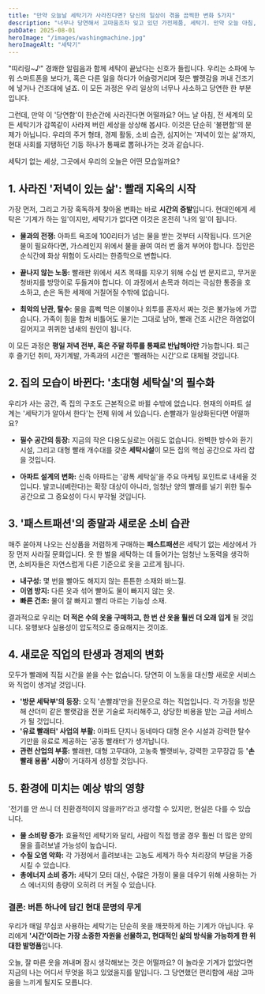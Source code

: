 ```yaml
---
title: "만약 오늘날 세탁기가 사라진다면? 당신의 일상이 겪을 끔찍한 변화 5가지"
description: "너무나 당연해서 고마움조차 잊고 있던 가전제품, 세탁기. 만약 오늘 아침, 전 세계의 모든 세탁기가 사라진다면 우리의 삶은 어떻게 될까요? 단순히 빨래가 힘들어지는 수준을 넘어, 당신의 집, 직업, 소비 습관까지 모든 것을 뒤바꿀 놀라운 시나리오를 소개합니다."
pubDate: 2025-08-01
heroImage: "/images/washingmachine.jpg"
heroImageAlt: "세탁기"
---
```


"띠리링~♪"
경쾌한 알림음과 함께 세탁이 끝났다는 신호가 들립니다. 우리는 소파에 누워 스마트폰을 보다가, 혹은 다른 일을 하다가 어슬렁거리며 젖은 빨랫감을 꺼내 건조기에 넣거나 건조대에 널죠. 이 모든 과정은 우리 일상의 너무나 사소하고 당연한 한 부분입니다.

그런데, 만약 이 '당연함'이 한순간에 사라진다면 어떨까요?
어느 날 아침, 전 세계의 모든 세탁기가 감쪽같이 사라져 버린 세상을 상상해 봅시다. 이것은 단순히 '불편함'의 문제가 아닙니다. 우리의 주거 형태, 경제 활동, 소비 습관, 심지어는 '저녁이 있는 삶'까지, 현대 사회를 지탱하던 기둥 하나가 통째로 뽑혀나가는 것과 같습니다.

세탁기 없는 세상, 그곳에서 우리의 오늘은 어떤 모습일까요?

## 1. 사라진 '저녁이 있는 삶': 빨래 지옥의 시작

가장 먼저, 그리고 가장 혹독하게 찾아올 변화는 바로 **시간의 증발**입니다. 현대인에게 세탁은 '기계가 하는 일'이지만, 세탁기가 없다면 이것은 온전히 '나의 일'이 됩니다.

-   **물과의 전쟁:** 아파트 욕조에 100리터가 넘는 물을 받는 것부터 시작됩니다. 뜨거운 물이 필요하다면, 가스레인지 위에서 물을 끓여 여러 번 옮겨 부어야 합니다. 집안은 순식간에 화상 위험이 도사리는 한증막으로 변합니다.

-   **끝나지 않는 노동:** 빨래판 위에서 셔츠 목때를 지우기 위해 수십 번 문지르고, 무거운 청바지를 방망이로 두들겨야 합니다. 이 과정에서 손목과 허리는 극심한 통증을 호소하고, 손은 독한 세제에 거칠어질 수밖에 없습니다.

-   **최악의 난관, 탈수:** 물을 흠뻑 먹은 이불이나 외투를 혼자서 짜는 것은 불가능에 가깝습니다. 가족이 힘을 합쳐 비틀어도 물기는 그대로 남아, 빨래 건조 시간은 하염없이 길어지고 퀴퀴한 냄새의 원인이 됩니다.

이 모든 과정은 **평일 저녁 전부, 혹은 주말 하루를 통째로 반납해야만** 가능합니다. 퇴근 후 즐기던 취미, 자기계발, 가족과의 시간은 '빨래하는 시간'으로 대체될 것입니다.

## 2. 집의 모습이 바뀐다: '초대형 세탁실'의 필수화

우리가 사는 공간, 즉 집의 구조도 근본적으로 바뀔 수밖에 없습니다. 현재의 아파트 설계는 '세탁기가 알아서 한다'는 전제 위에 서 있습니다. 손빨래가 일상화된다면 어떨까요?

-   **필수 공간의 등장:** 지금의 작은 다용도실로는 어림도 없습니다. 완벽한 방수와 환기 시설, 그리고 대형 빨래 개수대를 갖춘 **세탁시설**이 모든 집의 핵심 공간으로 자리 잡을 것입니다.

-   **아파트 설계의 변화:** 신축 아파트는 '광폭 세탁실'을 주요 마케팅 포인트로 내세울 것입니다. 발코니(베란다)는 확장 대상이 아니라, 엄청난 양의 빨래를 널기 위한 필수 공간으로 그 중요성이 다시 부각될 것입니다.

## 3. '패스트패션'의 종말과 새로운 소비 습관

매주 쏟아져 나오는 신상품을 저렴하게 구매하는 **패스트패션**은 세탁기 없는 세상에서 가장 먼저 사라질 문화입니다. 옷 한 벌을 세탁하는 데 들어가는 엄청난 노동력을 생각하면, 소비자들은 자연스럽게 다른 기준으로 옷을 고르게 됩니다.

-   **내구성:** 몇 번을 빨아도 해지지 않는 튼튼한 소재와 바느질.
-   **이염 방지:** 다른 옷과 섞어 빨아도 물이 빠지지 않는 옷.
-   **빠른 건조:** 물이 잘 빠지고 빨리 마르는 기능성 소재.

결과적으로 우리는 **더 적은 수의 옷을 구매하고, 한 번 산 옷을 훨씬 더 오래 입게** 될 것입니다. 유행보다 실용성이 압도적으로 중요해지는 것이죠.

## 4. 새로운 직업의 탄생과 경제의 변화

모두가 빨래에 직접 시간을 쏟을 수는 없습니다. 당연히 이 노동을 대신할 새로운 서비스와 직업이 생겨날 것입니다.

-   **'방문 세탁부'의 등장:** 오직 '손빨래'만을 전문으로 하는 직업입니다. 각 가정을 방문해 산더미 같은 빨랫감을 전문 기술로 처리해주고, 상당한 비용을 받는 고급 서비스가 될 것입니다.
-   **'유료 빨래터' 사업의 부활:** 아파트 단지나 동네마다 대형 온수 시설과 강력한 탈수기만을 유료로 제공하는 '공동 빨래터'가 생겨납니다.
-   **관련 산업의 부흥:** 빨래판, 대형 고무대야, 고농축 빨랫비누, 강력한 고무장갑 등 **'손빨래 용품' 시장**이 거대하게 성장할 것입니다.

## 5. 환경에 미치는 예상 밖의 영향

'전기를 안 쓰니 더 친환경적이지 않을까?'라고 생각할 수 있지만, 현실은 다를 수 있습니다.

-   **물 소비량 증가:** 효율적인 세탁기와 달리, 사람이 직접 헹굴 경우 훨씬 더 많은 양의 물을 흘려보낼 가능성이 높습니다.
-   **수질 오염 악화:** 각 가정에서 흘려보내는 고농도 세제가 하수 처리장의 부담을 가중시킬 수 있습니다.
-   **총에너지 소비 증가:** 세탁기 모터 대신, 수많은 가정이 물을 데우기 위해 사용하는 가스 에너지의 총량이 오히려 더 커질 수 있습니다.

### 결론: 버튼 하나에 담긴 현대 문명의 무게

우리가 매일 무심코 사용하는 세탁기는 단순히 옷을 깨끗하게 하는 기계가 아닙니다. 우리에게 **'시간'이라는 가장 소중한 자원을 선물하고, 현대적인 삶의 방식을 가능하게 한 위대한 발명품**입니다.

오늘, 잘 마른 옷을 꺼내며 잠시 생각해보는 것은 어떨까요? 이 놀라운 기계가 없었다면 지금의 나는 어디서 무엇을 하고 있었을지를 말입니다. 그 당연했던 편리함에 새삼 고마움을 느끼게 될지도 모릅니다.